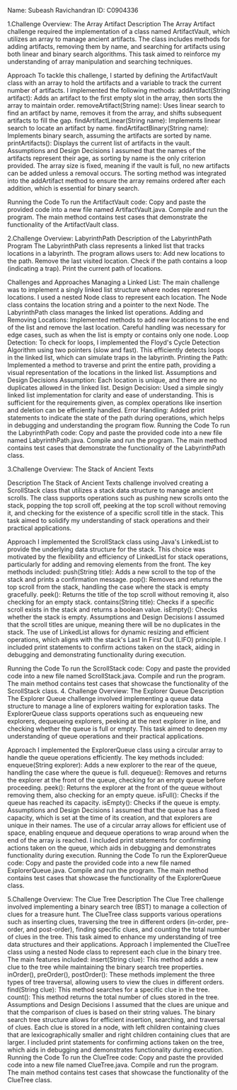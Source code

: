 Name: Subeash Ravichandran
ID: C0904336

1.Challenge Overview: The Array Artifact
Description
The Array Artifact challenge required the implementation of a class named ArtifactVault, which utilizes an array to manage ancient artifacts. The class includes methods for adding artifacts, removing them by name, and searching for artifacts using both linear and binary search algorithms. This task aimed to reinforce my understanding of array manipulation and searching techniques.

Approach
To tackle this challenge, I started by defining the ArtifactVault class with an array to hold the artifacts and a variable to track the current number of artifacts. I implemented the following methods:
addArtifact(String artifact): Adds an artifact to the first empty slot in the array, then sorts the array to maintain order.
removeArtifact(String name): Uses linear search to find an artifact by name, removes it from the array, and shifts subsequent artifacts to fill the gap.
findArtifactLinear(String name): Implements linear search to locate an artifact by name.
findArtifactBinary(String name): Implements binary search, assuming the artifacts are sorted by name.
printArtifacts(): Displays the current list of artifacts in the vault.
Assumptions and Design Decisions
I assumed that the names of the artifacts represent their age, as sorting by name is the only criterion provided.
The array size is fixed, meaning if the vault is full, no new artifacts can be added unless a removal occurs.
The sorting method was integrated into the addArtifact method to ensure the array remains ordered after each addition, which is essential for binary search.

Running the Code
To run the ArtifactVault code:
Copy and paste the provided code into a new file named ArtifactVault.java.
Compile and run the program. The main method contains test cases that demonstrate the functionality of the ArtifactVault class.


2.Challenge Overview: LabyrinthPath
Description of the LabyrinthPath Program
The LabyrinthPath class represents a linked list that tracks locations in a labyrinth. The program allows users to:
Add new locations to the path.
Remove the last visited location.
Check if the path contains a loop (indicating a trap).
Print the current path of locations.

Challenges and Approaches
Managing a Linked List:
The main challenge was to implement a singly linked list structure where nodes represent locations.
I used a nested Node class to represent each location. The Node class contains the location string and a pointer to the next Node. The LabyrinthPath class manages the linked list operations.
Adding and Removing Locations:
Implemented methods to add new locations to the end of the list and remove the last location. Careful handling was necessary for edge cases, such as when the list is empty or contains only one node.
Loop Detection:
To check for loops, I implemented the Floyd's Cycle Detection Algorithm using two pointers (slow and fast). This efficiently detects loops in the linked list, which can simulate traps in the labyrinth.
Printing the Path:
Implemented a method to traverse and print the entire path, providing a visual representation of the locations in the linked list.
Assumptions and Design Decisions
Assumption: Each location is unique, and there are no duplicates allowed in the linked list.
Design Decision: Used a simple singly linked list implementation for clarity and ease of understanding. This is sufficient for the requirements given, as complex operations like insertion and deletion can be efficiently handled.
Error Handling: Added print statements to indicate the state of the path during operations, which helps in debugging and understanding the program flow.
Running the Code
To run the LabyrinthPath code:
Copy and paste the provided code into a new file named LabyrinthPath.java.
Compile and run the program. The main method contains test cases that demonstrate the functionality of the LabyrinthPath class.


3.Challenge Overview: The Stack of Ancient Texts

Description
The Stack of Ancient Texts challenge involved creating a ScrollStack class that utilizes a stack data structure to manage ancient scrolls. The class supports operations such as pushing new scrolls onto the stack, popping the top scroll off, peeking at the top scroll without removing it, and checking for the existence of a specific scroll title in the stack. This task aimed to solidify my understanding of stack operations and their practical applications.

Approach
I implemented the ScrollStack class using Java's LinkedList to provide the underlying data structure for the stack. This choice was motivated by the flexibility and efficiency of LinkedList for stack operations, particularly for adding and removing elements from the front. The key methods included:
push(String title): Adds a new scroll to the top of the stack and prints a confirmation message.
pop(): Removes and returns the top scroll from the stack, handling the case where the stack is empty gracefully.
peek(): Returns the title of the top scroll without removing it, also checking for an empty stack.
contains(String title): Checks if a specific scroll exists in the stack and returns a boolean value.
isEmpty(): Checks whether the stack is empty.
Assumptions and Design Decisions
I assumed that the scroll titles are unique, meaning there will be no duplicates in the stack.
The use of LinkedList allows for dynamic resizing and efficient operations, which aligns with the stack's Last In First Out (LIFO) principle.
I included print statements to confirm actions taken on the stack, aiding in debugging and demonstrating functionality during execution.

Running the Code
To run the ScrollStack code:
Copy and paste the provided code into a new file named ScrollStack.java.
Compile and run the program. The main method contains test cases that showcase the functionality of the ScrollStack class.
4. Challenge Overview: The Explorer Queue
Description
The Explorer Queue challenge involved implementing a queue data structure to manage a line of explorers waiting for exploration tasks. The ExplorerQueue class supports operations such as enqueueing new explorers, dequeueing explorers, peeking at the next explorer in line, and checking whether the queue is full or empty. This task aimed to deepen my understanding of queue operations and their practical applications.

Approach
I implemented the ExplorerQueue class using a circular array to handle the queue operations efficiently. The key methods included:
enqueue(String explorer): Adds a new explorer to the rear of the queue, handling the case where the queue is full.
dequeue(): Removes and returns the explorer at the front of the queue, checking for an empty queue before proceeding.
peek(): Returns the explorer at the front of the queue without removing them, also checking for an empty queue.
isFull(): Checks if the queue has reached its capacity.
isEmpty(): Checks if the queue is empty.
Assumptions and Design Decisions
I assumed that the queue has a fixed capacity, which is set at the time of its creation, and that explorers are unique in their names.
The use of a circular array allows for efficient use of space, enabling enqueue and dequeue operations to wrap around when the end of the array is reached.
I included print statements for confirming actions taken on the queue, which aids in debugging and demonstrates functionality during execution.
Running the Code
To run the ExplorerQueue code:
Copy and paste the provided code into a new file named ExplorerQueue.java.
Compile and run the program. The main method contains test cases that showcase the functionality of the ExplorerQueue class.

5.Challenge Overview: The Clue Tree
Description
The Clue Tree challenge involved implementing a binary search tree (BST) to manage a collection of clues for a treasure hunt. The ClueTree class supports various operations such as inserting clues, traversing the tree in different orders (in-order, pre-order, and post-order), finding specific clues, and counting the total number of clues in the tree. This task aimed to enhance my understanding of tree data structures and their applications.
Approach
I implemented the ClueTree class using a nested Node class to represent each clue in the binary tree. The main features included:
insert(String clue): This method adds a new clue to the tree while maintaining the binary search tree properties.
inOrder(), preOrder(), postOrder(): These methods implement the three types of tree traversal, allowing users to view the clues in different orders.
find(String clue): This method searches for a specific clue in the tree.
count(): This method returns the total number of clues stored in the tree.
Assumptions and Design Decisions
I assumed that the clues are unique and that the comparison of clues is based on their string values.
The binary search tree structure allows for efficient insertion, searching, and traversal of clues. Each clue is stored in a node, with left children containing clues that are lexicographically smaller and right children containing clues that are larger.
I included print statements for confirming actions taken on the tree, which aids in debugging and demonstrates functionality during execution.
Running the Code
To run the ClueTree code:
Copy and paste the provided code into a new file named ClueTree.java.
Compile and run the program. The main method contains test cases that showcase the functionality of the ClueTree class.
